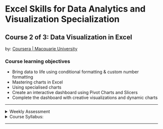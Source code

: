 # Excel Skills for Data Analytics and Visualization Specialization

## Course 2 of 3: Data Visualization in Excel<br>
by: <a href="https://www.coursera.org/learn/excel-data-visualization" target="_blank">Coursera | Macquarie University</a>

### Course learning objectives
* Bring data to life using conditional formatting & custom number formatting
* Mastering charts in Excel
* Using specialised charts
* Create an interactive dashboard using Pivot Charts and Slicers
* Complete the dashboard with creative visualizations and dynamic charts

<hr>
<details>
<summary>Weekly Assessment</summary>
  <br>
  <li><a href="https://1drv.ms/x/s!AjU6_8hHCMjkh1nKq6QYgx7jLYVO?e=gzNs4a">Week 1</a></li>
  <li><a href="https://1drv.ms/x/s!AjU6_8hHCMjkh1u_at9WAm9n2JWB?e=NSnax5">Week 2</a></li>
  <li><a href="https://1drv.ms/x/s!AjU6_8hHCMjkh1eIkJeMZq3pEDuO?e=VaXda4">Week 3</a></li>
  <li><a href="https://1drv.ms/x/s!AjU6_8hHCMjkh1oGGU0bLE099fut?e=yhyzjZ">Week 4</a></li>
  <li><a href="https://1drv.ms/x/s!AjU6_8hHCMjkh1gk-QsE3cwZBy1B?e=LJIqrA">Week 5</a></li>
</details>

<details>
<summary>Course Syllabus:</summary>
<br>
<table border="1">
    <tr>
        <th>Week</th>
        <th>Syllabus</th>
        <th>Details</th>
    </tr>
    <tr>
        <td>1</td>
        <td>Bring Data to life using Conditional Formatting & Custom Number Formatting</td>
        <td><li>Trend Based Formatting: Heat Maps, Data Bars, Icon Sets</li> <li>Top / Bottom Formats</li> <li>Duplicate Values and Other Rules</li> <li>Deleting and Editing Conditional Formats</li> <li>Using Formulas to create Custom Conditional Formats</li> <li>Custom Number Formats (Simple)</li> <li>Custom Number Formats (More Advanced)</li></td>
    </tr>
    <tr>
        <td>2</td>
        <td>Mastering Charts in Excel</td>
      <td><li>Customising Charts</li> <li>Combination Charts</li> <li>Pies and Doughnuts</li> <li>Pareto Charts</li> <li>Trend Lines</li> <li>Scatter Plots and Bubble Charts</li></td>
    </tr>
    <tr>
        <td>3</td>
        <td>Using Specialised Charts</td>
      <td><li>Sparklines</li> <li>Sunburst and Treemaps</li> <li>Waterfall Charts</li> <li>Funnel Charts</li> <li>Geospatial Charts</li></td>
    </tr>
    <tr>
        <td>4</td>
        <td>Create an Interactive Dashboard Using Pivot Charts and Slicers</td>
        <td><li>Create Pivot Tables</li> <li>Sort, Filter and Group in Pivot Tables</li> <li>Add Custom Fields</li> <li>Create and Customise Pivot Charts and add to dashboard</li> <li>Add Slicers for more Interactive Dashboards</li></td>
    </tr>
    <tr>
        <td>5</td>
        <td>Complete the Dashboard with Creative Visualizations and Dynamic Charts</td>
        <td><li>Embed Custom Graphics</li> <li>Create Infographics</li> <li>Progress Charts</li> <li>Speedometer Charts</li> <li>Dynamic Charts</li></td>
    </tr>
</table>
</details>
<hr>

